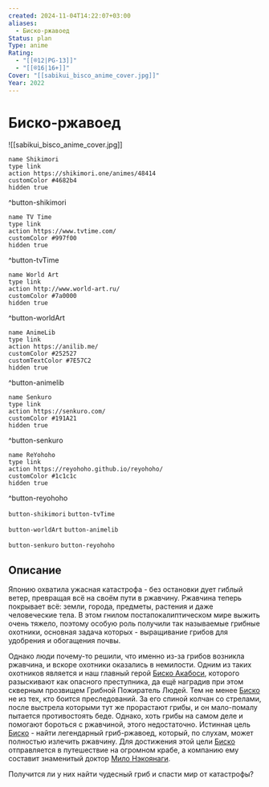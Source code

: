 ```yaml
---
created: 2024-11-04T14:22:07+03:00
aliases:
  - Биско-ржавоед
Status: plan
Type: anime
Rating:
  - "[[®️12|PG-13]]"
  - "[[®️16|16+]]"
Cover: "[[sabikui_bisco_anime_cover.jpg]]"
Year: 2022
---
```


# Биско-ржавоед

![[sabikui_bisco_anime_cover.jpg]]

```button
name Shikimori
type link
action https://shikimori.one/animes/48414
customColor #4682b4
hidden true
```
^button-shikimori

```button
name TV Time
type link
action https://www.tvtime.com/
customColor #997f00
hidden true
```
^button-tvTime

```button
name World Art
type link
action http://www.world-art.ru/
customColor #7a0000
hidden true
```
^button-worldArt

```button
name AnimeLib
type link
action https://anilib.me/
customColor #252527
customTextColor #7E57C2
hidden true
```
^button-animelib

```button
name Senkuro
type link
action https://senkuro.com/
customColor #191A21
hidden true
```
^button-senkuro

```button
name ReYohoho
type link
action https://reyohoho.github.io/reyohoho/
customColor #1c1c1c
hidden true
```
^button-reyohoho

`button-shikimori` `button-tvTime`

`button-worldArt` `button-animelib`

`button-senkuro` `button-reyohoho`

## Описание

Японию охватила ужасная катастрофа - без остановки дует гиблый ветер, превращая всё на своём пути в ржавчину. Ржавчина теперь покрывает всё: земли, города, предметы, растения и даже человеческие тела. В этом гнилом постапокалиптическом мире выжить очень тяжело, поэтому особую роль получили так называемые грибные охотники, основная задача которых - выращивание грибов для удобрения и обогащения почвы.

Однако люди почему-то решили, что именно из-за грибов возникла ржавчина, и вскоре охотники оказались в немилости. Одним из таких охотников является и наш главный герой [Биско Акабоси](https://shikimori.one/characters/169280-bisco-akaboshi), которого разыскивают как опасного преступника, да ещё наградив при этом скверным прозвищем Грибной Пожиратель Людей. Тем не менее [Биско](https://shikimori.one/characters/169280-bisco-akaboshi) не из тех, кто боится преследований. За его спиной колчан со стрелами, после выстрела которыми тут же прорастают грибы, и он мало-помалу пытается противостоять беде. Однако, хоть грибы на самом деле и помогают бороться с ржавчиной, этого недостаточно. Истинная цель [Биско](https://shikimori.one/characters/169280-bisco-akaboshi) - найти легендарный гриб-ржавоед, который, по слухам, может полностью излечить ржавчину. Для достижения этой цели [Биско](https://shikimori.one/characters/169280-bisco-akaboshi) отправляется в путешествие на огромном крабе, а компанию ему составит знаменитый доктор [Мило Нэкоянаги](https://shikimori.one/characters/193812-milo-nekoyanagi).

Получится ли у них найти чудесный гриб и спасти мир от катастрофы?
